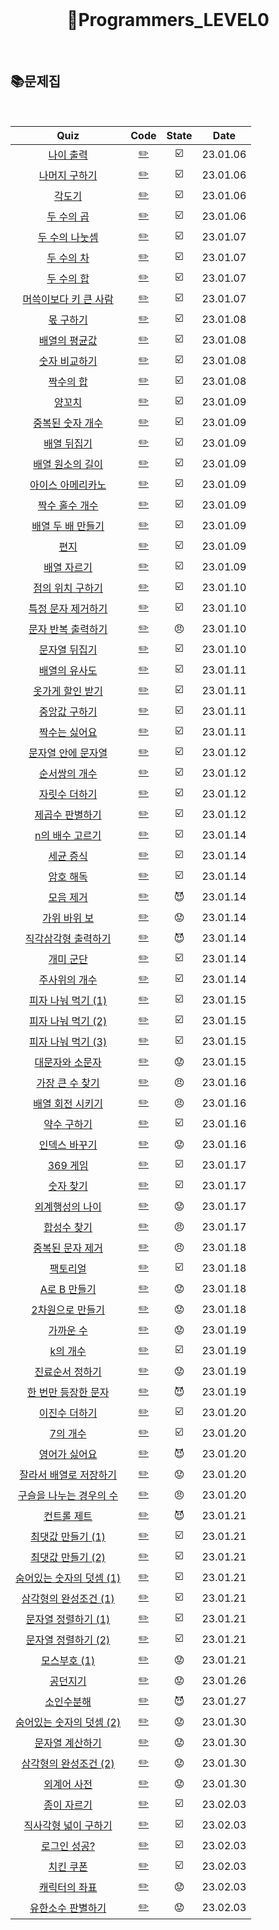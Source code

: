 <div align="center">
  <br />
  <h1> 👶Programmers_LEVEL0 </h1>
  <br />
</div>

## 📚문제집

<br />

|                                             Quiz                                             |             Code             | State |   Date   |
| :------------------------------------------------------------------------------------------: | :--------------------------: | :---: | :------: |
|        [나이 출력](https://school.programmers.co.kr/learn/courses/30/lessons/120820)         |     [✏️](./나이출력.js)      |  ☑️   | 23.01.06 |
|      [나머지 구하기](https://school.programmers.co.kr/learn/courses/30/lessons/120810)       |   [✏️](./나머지구하기.js)    |  ☑️   | 23.01.06 |
|          [각도기](https://school.programmers.co.kr/learn/courses/30/lessons/120829)          |      [✏️](./각도기.js)       |  ☑️   | 23.01.06 |
|        [두 수의 곱](https://school.programmers.co.kr/learn/courses/30/lessons/120804)        |     [✏️](./두수의곱.js)      |  ☑️   | 23.01.06 |
|      [두 수의 나눗셈](https://school.programmers.co.kr/learn/courses/30/lessons/120806)      |   [✏️](./두수의나눗셈.js)    |  ☑️   | 23.01.07 |
|        [두 수의 차](https://school.programmers.co.kr/learn/courses/30/lessons/120803)        |     [✏️](./두수의차.js)      |  ☑️   | 23.01.07 |
|        [두 수의 합](https://school.programmers.co.kr/learn/courses/30/lessons/120802)        |     [✏️](./두수의합.js)      |  ☑️   | 23.01.07 |
|  [머쓱이보다 키 큰 사람](https://school.programmers.co.kr/learn/courses/30/lessons/120585)   |  [✏️](./머쓱이보다키큰.js)   |  ☑️   | 23.01.07 |
|        [몫 구하기](https://school.programmers.co.kr/learn/courses/30/lessons/120805)         |     [✏️](./몫구하기.js)      |  ☑️   | 23.01.08 |
|      [배열의 평균값](https://school.programmers.co.kr/learn/courses/30/lessons/120817)       |   [✏️](./배열의평균값.js)    |  ☑️   | 23.01.08 |
|      [숫자 비교하기](https://school.programmers.co.kr/learn/courses/30/lessons/120807)       |   [✏️](./숫자비교하기.js)    |  ☑️   | 23.01.08 |
|        [짝수의 합](https://school.programmers.co.kr/learn/courses/30/lessons/120831)         |     [✏️](./짝수의합.js)      |  ☑️   | 23.01.08 |
|          [양꼬치](https://school.programmers.co.kr/learn/courses/30/lessons/120830)          |      [✏️](./양꼬치.js)       |  ☑️   | 23.01.09 |
|     [중복된 숫자 개수](https://school.programmers.co.kr/learn/courses/30/lessons/120583)     |    [✏️](./중복된숫자.js)     |  ☑️   | 23.01.09 |
|       [배열 뒤집기](https://school.programmers.co.kr/learn/courses/30/lessons/120821)        |    [✏️](./배열뒤집기.js)     |  ☑️   | 23.01.09 |
|     [배열 원소의 길이](https://school.programmers.co.kr/learn/courses/30/lessons/120854)     |  [✏️](./배열원소의길이.js)   |  ☑️   | 23.01.09 |
|    [아이스 아메리카노](https://school.programmers.co.kr/learn/courses/30/lessons/120819)     |    [✏️](./아메리카노.js)     |  ☑️   | 23.01.09 |
|      [짝수 홀수 개수](https://school.programmers.co.kr/learn/courses/30/lessons/120824)      |     [✏️](./짝수홀수.js)      |  ☑️   | 23.01.09 |
|    [배열 두 배 만들기](https://school.programmers.co.kr/learn/courses/30/lessons/120809)     |     [✏️](./배열두배.js)      |  ☑️   | 23.01.09 |
|           [편지](https://school.programmers.co.kr/learn/courses/30/lessons/120898)           |       [✏️](./편지.js)        |  ☑️   | 23.01.09 |
|       [배열 자르기](https://school.programmers.co.kr/learn/courses/30/lessons/120833)        |    [✏️](./배열자르기.js)     |  ☑️   | 23.01.09 |
|    [점의 위치 구하기 ](https://school.programmers.co.kr/learn/courses/30/lessons/120841)     |   [✏️](./점위치구하기.js)    |  ☑️   | 23.01.10 |
|    [특정 문자 제거하기](https://school.programmers.co.kr/learn/courses/30/lessons/120826)    |   [✏️](./특정문자제거.js)    |  ☑️   | 23.01.10 |
|    [문자 반복 출력하기](https://school.programmers.co.kr/learn/courses/30/lessons/120825)    |   [✏️](./문자반복출력.js)    |  😠   | 23.01.10 |
|      [문자열 뒤집기](https://school.programmers.co.kr/learn/courses/30/lessons/120822)       |   [✏️](./문자열뒤집기.js)    |  ☑️   | 23.01.10 |
|      [배열의 유사도](https://school.programmers.co.kr/learn/courses/30/lessons/120903)       |   [✏️](./배열의유사도.js)    |  ☑️   | 23.01.11 |
|     [옷가게 할인 받기](https://school.programmers.co.kr/learn/courses/30/lessons/120818)     |    [✏️](./옷가게할인.js)     |  ☑️   | 23.01.11 |
|      [중앙값 구하기](https://school.programmers.co.kr/learn/courses/30/lessons/120811)       |   [✏️](./중앙값구하기.js)    |  ☑️   | 23.01.11 |
|      [짝수는 싫어요](https://school.programmers.co.kr/learn/courses/30/lessons/120813)       |   [✏️](./짝수는싫어요.js)    |  ☑️   | 23.01.11 |
|    [문자열 안에 문자열](https://school.programmers.co.kr/learn/courses/30/lessons/120908)    |  [✏️](./문자열안에문자.js)   |  ☑️   | 23.01.12 |
|      [순서쌍의 개수](https://school.programmers.co.kr/learn/courses/30/lessons/120836)       |    [✏️](./순서쌍개수.js)     |  ☑️   | 23.01.12 |
|      [자릿수 더하기](https://school.programmers.co.kr/learn/courses/30/lessons/120906)       |   [✏️](./자릿수더하기.js)    |  ☑️   | 23.01.12 |
|     [제곱수 판별하기](https://school.programmers.co.kr/learn/courses/30/lessons/120909)      |    [✏️](./제곱수판별.js)     |  ☑️   | 23.01.12 |
|     [n의 배수 고르기](https://school.programmers.co.kr/learn/courses/30/lessons/120905)      |   [✏️](./n의배수고르기.js)   |  ☑️   | 23.01.14 |
|        [세균 증식](https://school.programmers.co.kr/learn/courses/30/lessons/120910)         |     [✏️](./세균증식.js)      |  ☑️   | 23.01.14 |
|        [암호 해독](https://school.programmers.co.kr/learn/courses/30/lessons/120892)         |     [✏️](./암호해독.js)      |  ☑️   | 23.01.14 |
|        [모음 제거](https://school.programmers.co.kr/learn/courses/30/lessons/120849)         |     [✏️](./모음제거.js)      |  😈   | 23.01.14 |
|       [가위 바위 보](https://school.programmers.co.kr/learn/courses/30/lessons/120839)       |    [✏️](./가위바위보.js)     |  😟   | 23.01.14 |
|   [직각삼각형 출력하기](https://school.programmers.co.kr/learn/courses/30/lessons/120823)    |    [✏️](./직각삼각형.js)     |  😈   | 23.01.14 |
|        [개미 군단](https://school.programmers.co.kr/learn/courses/30/lessons/120837)         |     [✏️](./개미군단.js)      |  ☑️   | 23.01.14 |
|      [주사위의 개수](https://school.programmers.co.kr/learn/courses/30/lessons/120845)       |    [✏️](./주사위개수.js)     |  ☑️   | 23.01.14 |
|    [피자 나눠 먹기 (1)](https://school.programmers.co.kr/learn/courses/30/lessons/120814)    |   [✏️](./피자나눠먹기1.js)   |  ☑️   | 23.01.15 |
|    [피자 나눠 먹기 (2)](https://school.programmers.co.kr/learn/courses/30/lessons/120815)    |   [✏️](./피자나눠먹기2.js)   |  ☑️   | 23.01.15 |
|    [피자 나눠 먹기 (3)](https://school.programmers.co.kr/learn/courses/30/lessons/120816)    |   [✏️](./피자나눠먹기3.js)   |  ☑️   | 23.01.15 |
|     [대문자와 소문자](https://school.programmers.co.kr/learn/courses/30/lessons/120893)      |  [✏️](./대문자와소문자.js)   |  😟   | 23.01.15 |
|     [가장 큰 수 찾기](https://school.programmers.co.kr/learn/courses/30/lessons/120899)      |   [✏️](./가장큰수찾기.js)    |  😠   | 23.01.16 |
|     [배열 회전 시키기](https://school.programmers.co.kr/learn/courses/30/lessons/120844)     |  [✏️](./배열회전시키기.js)   |  😠   | 23.01.16 |
|       [약수 구하기](https://school.programmers.co.kr/learn/courses/30/lessons/120897)        |    [✏️](./약수구하기.js)     |  ☑️   | 23.01.16 |
|      [인덱스 바꾸기](https://school.programmers.co.kr/learn/courses/30/lessons/120895)       |   [✏️](./인덱스바꾸기.js)    |  😟   | 23.01.16 |
|         [369 게임](https://school.programmers.co.kr/learn/courses/30/lessons/120891)         |      [✏️](./369게임.js)      |  ☑️   | 23.01.17 |
|        [숫자 찾기](https://school.programmers.co.kr/learn/courses/30/lessons/120904)         |     [✏️](./숫자찾기.js)      |  ☑️   | 23.01.17 |
|     [외계행성의 나이](https://school.programmers.co.kr/learn/courses/30/lessons/120834)      |  [✏️](./외계행성의나이.js)   |  😟   | 23.01.17 |
|       [합성수 찾기](https://school.programmers.co.kr/learn/courses/30/lessons/120846)        |    [✏️](./합성수찾기.js)     |  😠   | 23.01.17 |
|     [중복된 문자 제거](https://school.programmers.co.kr/learn/courses/30/lessons/120888)     |  [✏️](./중복된문자제거.js)   |  😠   | 23.01.18 |
|         [팩토리얼](https://school.programmers.co.kr/learn/courses/30/lessons/120848)         |     [✏️](./팩토리얼.js)      |  ☑️   | 23.01.18 |
|       [A로 B 만들기](https://school.programmers.co.kr/learn/courses/30/lessons/120886)       |     [✏️](./팩토리얼.js)      |  😟   | 23.01.18 |
|     [2차원으로 만들기](https://school.programmers.co.kr/learn/courses/30/lessons/120842)     |    [✏️](./2차원만들기.js)    |  😟   | 23.01.18 |
|        [가까운 수](https://school.programmers.co.kr/learn/courses/30/lessons/120890)         |     [✏️](./가까운수.js)      |  😟   | 23.01.19 |
|         [k의 개수](https://school.programmers.co.kr/learn/courses/30/lessons/120887)         |      [✏️](./k의개수.js)      |  ☑️   | 23.01.19 |
|     [진료순서 정하기](https://school.programmers.co.kr/learn/courses/30/lessons/120835)      |  [✏️](./진료순서정하기.js)   |  😟   | 23.01.19 |
|   [한 번만 등장한 문자](https://school.programmers.co.kr/learn/courses/30/lessons/120896)    |    [✏️](./한번만등장.js)     |  😈   | 23.01.19 |
|      [이진수 더하기](https://school.programmers.co.kr/learn/courses/30/lessons/120885)       |   [✏️](./이진수더하기.js)    |  ☑️   | 23.01.20 |
|         [7의 개수](https://school.programmers.co.kr/learn/courses/30/lessons/120912)         |      [✏️](./7의개수.js)      |  ☑️   | 23.01.20 |
|      [영어가 싫어요](https://school.programmers.co.kr/learn/courses/30/lessons/120894)       |   [✏️](./영어가싫어요.js)    |  😈   | 23.01.20 |
|  [잘라서 배열로 저장하기](https://school.programmers.co.kr/learn/courses/30/lessons/120913)  |    [✏️](./잘라서배열.js)     |  😟   | 23.01.20 |
| [구슬을 나누는 경우의 수](https://school.programmers.co.kr/learn/courses/30/lessons/120840)  |       [✏️](./구슬.js)        |  😠   | 23.01.20 |
|       [컨트롤 제트](https://school.programmers.co.kr/learn/courses/30/lessons/120853)        |      [✏️](./컨트롤z.js)      |  😈   | 23.01.21 |
|    [최댓값 만들기 (1)](https://school.programmers.co.kr/learn/courses/30/lessons/120847)     |   [✏️](./최댓값만들기.js)    |  ☑️   | 23.01.21 |
|    [최댓값 만들기 (2)](https://school.programmers.co.kr/learn/courses/30/lessons/120862)     |   [✏️](./최댓값만들기2.js)   |  ☑️   | 23.01.21 |
| [숨어있는 숫자의 덧셈 (1)](https://school.programmers.co.kr/learn/courses/30/lessons/120851) | [✏️](./숨어있는숫자덧셈.js)  |  ☑️   | 23.01.21 |
|  [삼각형의 완성조건 (1)](https://school.programmers.co.kr/learn/courses/30/lessons/120889)   |  [✏️](./삼각형완성조건1.js)  |  ☑️   | 23.01.21 |
|   [문자열 정렬하기 (1)](https://school.programmers.co.kr/learn/courses/30/lessons/120850)    |  [✏️](./문자열정렬하기1.js)  |  ☑️   | 23.01.21 |
|   [문자열 정렬하기 (2)](https://school.programmers.co.kr/learn/courses/30/lessons/120911)    |  [✏️](./문자열정렬하기2.js)  |  ☑️   | 23.01.21 |
|       [모스부호 (1)](https://school.programmers.co.kr/learn/courses/30/lessons/120838)       |     [✏️](./모스부호1.js)     |  😟   | 23.01.21 |
|         [공던지기](https://school.programmers.co.kr/learn/courses/30/lessons/120843)         |     [✏️](./공던지기.js)      |  😟   | 23.01.26 |
|        [소인수분해](https://school.programmers.co.kr/learn/courses/30/lessons/120852)        |    [✏️](./소인수분해.js)     |  😈   | 23.01.27 |
| [숨어있는 숫자의 덧셈 (2)](https://school.programmers.co.kr/learn/courses/30/lessons/120864) | [✏️](./숨어있는숫자덧셈2.js) |  😟   | 23.01.30 |
|     [문자열 계산하기](https://school.programmers.co.kr/learn/courses/30/lessons/120902)      |  [✏️](./문자열계산하기.js)   |  😟   | 23.01.30 |
|  [삼각형의 완성조건 (2)](https://school.programmers.co.kr/learn/courses/30/lessons/120868)   |  [✏️](./삼각형완성조건2.js)  |  😟   | 23.01.30 |
|       [외계어 사전](https://school.programmers.co.kr/learn/courses/30/lessons/120869)        |    [✏️](./외계어사전.js)     |  😟   | 23.01.30 |
|       [종이 자르기](https://school.programmers.co.kr/learn/courses/30/lessons/120922)        |    [✏️](./종이자르기.js)     |  ☑️   | 23.02.03 |
|   [직사각형 넓이 구하기](https://school.programmers.co.kr/learn/courses/30/lessons/120860)   |   [✏️](./직사각형넓이.js)    |  ☑️   | 23.02.03 |
|       [로그인 성공?](https://school.programmers.co.kr/learn/courses/30/lessons/120883)       |    [✏️](./로그인성공.js)     |  ☑️   | 23.02.03 |
|        [치킨 쿠폰](https://school.programmers.co.kr/learn/courses/30/lessons/120884)         |     [✏️](./치킨쿠폰.js)      |  ☑️   | 23.02.03 |
|      [캐릭터의 좌표](https://school.programmers.co.kr/learn/courses/30/lessons/120861)       |    [✏️](./캐릭터좌표.js)     |  😟   | 23.02.03 |
|    [유한소수 판별하기](https://school.programmers.co.kr/learn/courses/30/lessons/120878)     |   [✏️](./유한소수판별.js)    |  😟   | 23.02.03 |
